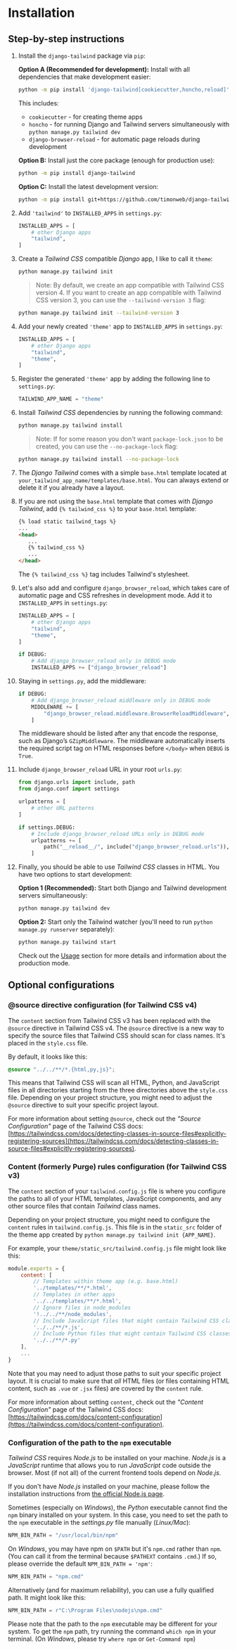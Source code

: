 # Installation

## Step-by-step instructions

1. Install the `django-tailwind` package via `pip`:

   **Option A (Recommended for development):** Install with all dependencies that make development easier:

   ```bash
   python -m pip install 'django-tailwind[cookiecutter,honcho,reload]'
   ```

   This includes:
   - `cookiecutter` - for creating theme apps
   - `honcho` - for running Django and Tailwind servers simultaneously with `python manage.py tailwind dev`
   - `django-browser-reload` - for automatic page reloads during development

   **Option B:** Install just the core package (enough for production use):

   ```bash
   python -m pip install django-tailwind
   ```

   **Option C:** Install the latest development version:

   ```bash
   python -m pip install git+https://github.com/timonweb/django-tailwind.git
   ```

2. Add `'tailwind'` to `INSTALLED_APPS` in `settings.py`:

   ```python
   INSTALLED_APPS = [
       # other Django apps
       "tailwind",
   ]
   ```

3. Create a *Tailwind CSS* compatible *Django* app, I like to call it `theme`:

   ```bash
   python manage.py tailwind init
   ```

   > Note: By default, we create an app compatible with Tailwind CSS version 4. If you want to create an app compatible
   > with Tailwind CSS version 3, you can use the `--tailwind-version 3` flag:

    ```bash
    python manage.py tailwind init --tailwind-version 3
    ```

4. Add your newly created `'theme'` app to `INSTALLED_APPS` in `settings.py`:

   ```python
   INSTALLED_APPS = [
       # other Django apps
       "tailwind",
       "theme",
   ]
   ```

5. Register the generated `'theme'` app by adding the following line to `settings.py`:

   ```python
   TAILWIND_APP_NAME = "theme"
   ```

6. Install *Tailwind CSS* dependencies by running the following command:

   ```bash
   python manage.py tailwind install
   ```

   > Note: If for some reason you don't want `package-lock.json` to be created, you can use the `--no-package-lock` flag:

    ```bash
    python manage.py tailwind install --no-package-lock
    ```

7. The *Django Tailwind* comes with a simple `base.html` template located at
   `your_tailwind_app_name/templates/base.html`. You can always extend or delete it if you already have a layout.

8. If you are not using the `base.html` template that comes with *Django Tailwind*, add `{% tailwind_css %}` to
   your `base.html` template:

   ```html
   {% load static tailwind_tags %}
   ...
   <head>
      ...
      {% tailwind_css %}
      ...
   </head>
   ```

   The `{% tailwind_css %}` tag includes Tailwind's stylesheet.

9. Let's also add and configure `django_browser_reload`, which takes care of automatic page and CSS refreshes in
   development mode. Add it to `INSTALLED_APPS` in `settings.py`:

    ```python
    INSTALLED_APPS = [
        # other Django apps
        "tailwind",
        "theme",
    ]

    if DEBUG:
        # Add django_browser_reload only in DEBUG mode
        INSTALLED_APPS += ["django_browser_reload"]
    ```

10. Staying in `settings.py`, add the middleware:

    ```python
    if DEBUG:
        # Add django_browser_reload middleware only in DEBUG mode
        MIDDLEWARE += [
            "django_browser_reload.middleware.BrowserReloadMiddleware",
        ]
    ```

    The middleware should be listed after any that encode the response, such as Django’s `GZipMiddleware`. The
    middleware automatically inserts the required script tag on HTML responses before `</body>` when `DEBUG` is `True`.

11. Include `django_browser_reload` URL in your root `urls.py`:

    ```python
    from django.urls import include, path
    from django.conf import settings

    urlpatterns = [
        # other URL patterns
    ]

    if settings.DEBUG:
        # Include django_browser_reload URLs only in DEBUG mode
        urlpatterns += [
            path("__reload__/", include("django_browser_reload.urls")),
        ]
    ```

12. Finally, you should be able to use *Tailwind CSS* classes in HTML. You have two options to start development:

    **Option 1 (Recommended):** Start both Django and Tailwind development servers simultaneously:

    ```bash
    python manage.py tailwind dev
    ```

    **Option 2:** Start only the Tailwind watcher (you'll need to run `python manage.py runserver` separately):

    ```bash
    python manage.py tailwind start
    ```

    Check out the [Usage](./usage.md) section for more details and information about the production mode.

## Optional configurations

### @source directive configuration (for Tailwind CSS v4)

The `content` section from Tailwind CSS v3 has been replaced with the `@source` directive in Tailwind CSS v4.
The `@source` directive is a new way to specify the source files that Tailwind CSS should scan for class names. It's
placed in the `style.css` file.

By default, it looks like this:

```css
@source "../../**/*.{html,py,js}";
```

This means that Tailwind CSS will scan all HTML, Python, and JavaScript files in all directories starting from the
three directories above the `style.css` file. Depending on your project structure, you might need to adjust the
`@source` directive to suit your specific project layout.

For more information about setting `@source`, check out the *"Source Configuration"* page of the Tailwind CSS docs:
[https://tailwindcss.com/docs/detecting-classes-in-source-files#explicitly-registering-sources](https://tailwindcss.com/docs/detecting-classes-in-source-files#explicitly-registering-sources).

### Content (formerly Purge) rules configuration (for Tailwind CSS v3)

The `content` section of your `tailwind.config.js` file is where you configure the paths to all of your HTML templates,
JavaScript components, and any other source files that contain *Tailwind* class names.

Depending on your project structure, you might need to configure the `content` rules in `tailwind.config.js`. This file
is in the `static_src` folder of the theme app created by `python manage.py tailwind init {APP_NAME}`.

For example, your `theme/static_src/tailwind.config.js` file might look like this:

```js
module.exports = {
    content: [
        // Templates within theme app (e.g. base.html)
        '../templates/**/*.html',
        // Templates in other apps
        '../../templates/**/*.html',
        // Ignore files in node_modules
        '!../../**/node_modules',
        // Include JavaScript files that might contain Tailwind CSS classes
        '../../**/*.js',
        // Include Python files that might contain Tailwind CSS classes
        '../../**/*.py'
    ],
    ...
}
```

Note that you may need to adjust those paths to suit your specific project layout. It is crucial to make sure that *all*
HTML files (or files containing HTML content, such as `.vue` or `.jsx` files) are covered by the `content` rule.

For more information about setting `content`, check out the *"Content Configuration"* page of the Tailwind CSS
docs: [https://tailwindcss.com/docs/content-configuration](https://tailwindcss.com/docs/content-configuration).

### Configuration of the path to the `npm` executable

*Tailwind CSS* requires *Node.js* to be installed on your machine.
*Node.js* is a *JavaScript* runtime that allows you to run *JavaScript* code outside the browser. Most (if not all) of
the current frontend tools depend on *Node.js*.

If you don't have *Node.js* installed on your machine, please follow the installation instructions
from [the official Node.js page](https://nodejs.org/).

Sometimes (especially on *Windows*), the *Python* executable cannot find the `npm` binary installed on your system. In
this case, you need to set the path to the `npm` executable in the *settings.py* file manually (*Linux/Mac*):

```python
NPM_BIN_PATH = "/usr/local/bin/npm"
```

On *Windows*, you may have npm on `$PATH` but it's `npm.cmd` rather than `npm`. (You can call it from the terminal
because `$PATHEXT` contains `.cmd`.) If so, please override the default `NPM_BIN_PATH = 'npm'`:

```python
NPM_BIN_PATH = "npm.cmd"
```

Alternatively (and for maximum reliability), you can use a fully qualified path. It might look like this:

```python
NPM_BIN_PATH = r"C:\Program Files\nodejs\npm.cmd"
```

Please note that the path to the `npm` executable may be different for your system. To get the `npm` path, try running
the command `which npm` in your terminal. (On *Windows*, please try `where npm` or `Get-Command npm`)
